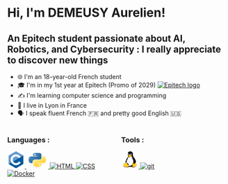 <h1>Hi, I'm DEMEUSY Aurelien!</h1>
<h2>An Epitech student passionate about AI, Robotics, and Cybersecurity : I really appreciate to discover new things</h2>

- 🌐 I'm an 18-year-old French student
- 🎓 I'm in my 1st year at Epitech (Promo of 2029) <a href="https://epitech.eu"><img src="https://newsroom.ionis-group.com/wp-content/uploads/2023/09/EPI-LOGO-2023-QUADRI.png" alt="Epitech logo" width="50px"></a>
- ✍️ I'm learning computer science and programming
- 📌 I live in Lyon in France
- 🗣 I speak fluent French 🇫🇷 and pretty good English 🇺🇸<br>

<div style="display: flex; justify-content: space-between;">
  <div style="flex: 1; padding-right: 10px;">
    <h3 align="left">Languages :</h3>
    <p align="left">
      <a href="https://www.cprogramming.com/" target="_blank" rel="noreferrer">
        <img src="https://raw.githubusercontent.com/devicons/devicon/master/icons/c/c-original.svg" alt="c" width="40" height="40"/>
      </a>
      <a href="https://www.python.org" target="_blank" rel="noreferrer">
        <img src="https://raw.githubusercontent.com/devicons/devicon/master/icons/python/python-original.svg" alt="python" width="50" height="40"/>
      </a>
      <a href="https://html.spec.whatwg.org/multipage/" target="_blank" rel="noreferrer">
        <img src="https://upload.wikimedia.org/wikipedia/commons/6/61/HTML5_logo_and_wordmark.svg" alt="HTML" width="40" height="50"/>
      </a>
      <a href="https://developer.mozilla.org/fr/docs/Web/CSS" target="_blank" rel="noreferrer">
        <img src="https://upload.wikimedia.org/wikipedia/commons/6/62/CSS3_logo.svg" alt="CSS" width="40" height="40"/>
      </a>
      <a href="https://www.docker.com/" target="_blank" rel="noreferrer">
        <img src="https://upload.wikimedia.org/wikipedia/commons/thumb/7/70/Docker_logo.png/640px-Docker_logo.png" alt="Docker" width="120" height="40"/>
      </a>
    </p>
  </div>
  <div style="flex: 1; padding-left: 10px;">
    <h3 align="left">Tools :</h3>
    <p align="left">
      <a href="https://www.linux.org/" target="_blank" rel="noreferrer">
        <img src="https://raw.githubusercontent.com/devicons/devicon/master/icons/linux/linux-original.svg" alt="linux" width="40" height="40"/>
      </a>
      <a href="https://git-scm.com/" target="_blank" rel="noreferrer">
        <img src="https://www.vectorlogo.zone/logos/git-scm/git-scm-icon.svg" alt="git" width="40" height="40"/>
      </a>
    </p>
  </div>
</div>

